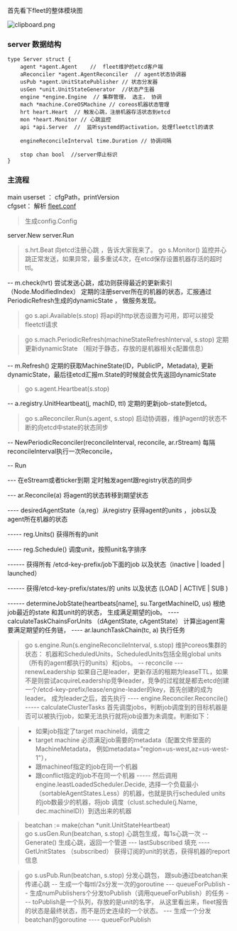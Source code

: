 首先看下fleet的整体模块图

![clipboard.png][1]

### server 数据结构
```
type Server struct {
    agent *agent.Agent    //  fleet维护的etcd客户端
    aReconciler *agent.AgentReconciler  // agent状态协调器
    usPub *agent.UnitStatePublisher // 状态分发器
    usGen *unit.UnitStateGenerator  //状态产生器
    engine *engine.Engine  // 集群管理， 选主， 协调
    mach *machine.CoreOSMachine // coreos机器状态管理
    hrt heart.Heart  // 触发心跳，注册机器存活状态到etcd
    mon *heart.Monitor // 心跳监控 
    api *api.Server  //  监听systemd的activation，处理fleetctl的请求

    engineReconcileInterval time.Duration // 协调间隔

    stop chan bool  //server停止标识
}
```

### 主流程

main
userset ： cfgPath，printVersion  
cfgset：  解析 [fleet.conf](https://github.com/coreos/fleet/blob/master/fleet.conf.sample)
> 生成config.Config

server.New
server.Run
> s.hrt.Beat   向etcd注册心跳 ，告诉大家我来了。
> go s.Monitor()  监控并心跳正常发送，如果异常，最多重试4次，在etcd保存设置机器存活的超时ttl。

-- m.check(hrt) 尝试发送心跳，成功则获得最近的更新索引（Node.ModifiedIndex）
              定期的注册server所在的机器的状态，汇报通过PeriodicRefresh生成的dynamicState ， 做服务发现。 

> go s.api.Available(s.stop)   将api的http状态设置为可用，即可以接受fleetctl请求

> go s.mach.PeriodicRefresh(machineStateRefreshInterval, s.stop)   定期更新dynamicState （相对于静态，存放的是机器相关ç配置信息）

-- m.Refresh()  定期的获取MachineState{ID，PublicIP，Metadata}, 更新dynamicState，最后往etcd汇报m.State的时候就会优先返回dynamicState
            
>  go s.agent.Heartbeat(s.stop)   

--  a.registry.UnitHeartbeat(j, machID, ttl) 定期的更新job-state到etcd。 

> go s.aReconciler.Run(s.agent, s.stop)   启动协调器，维护agent的状态不断的向etcd中state的状态同步

-- NewPeriodicReconciler(reconcileInterval, reconcile, ar.rStream)  每隔reconcileInterval执行一次Reconcile，

-- Run

--- 在eStream或者ticker到期 定时触发agent跟registry状态的同步

--- ar.Reconcile(a)    将agent的状态转移到期望状态

---- desiredAgentState（a,reg）从registry 获得agent的units ， jobs以及agent所在机器的状态

----- reg.Units() 获得所有的unit

----- reg.Schedule() 调度unit，按照unit名字排序

------ 获得所有 /etcd-key-prefix/job下面的job 以及状态（inactive | loaded | launched）

------ 获得/etcd-key-prefix/states/的 units 以及状态 (LOAD | ACTIVE  | SUB )

------ determineJobState(heartbeats[name], su.TargetMachineID, us) 根绝job最近的state 和其unit的的状态， 
生成满足期望的job。
---- calculateTaskChainsForUnits （dAgentState, cAgentState）  计算出agent需要满足期望的任务链，
---- ar.launchTaskChain(tc, a) 执行任务
                            
> go s.engine.Run(s.engineReconcileInterval, s.stop)    维护coreos集群的状态： 机器和ScheduledUnits，ScheduledUnits包括全局global units（所有的agent都执行的units）和jobs。
-- reconcile
--- renewLeadership 如果自己是leader，更新存活的租期为leaseTTL，如果不是则尝试acquireLeadership竞争leader，竞争的过程就是都去etcd创建一个/etcd-key-prefix/lease/engine-leader的key，首先创建的成为leader。 成为leader之后，首先执行
---- engine.Reconciler.Reconcile()
----- calculateClusterTasks  首先调度jobs，判断job调度到的目标机器是否可以被执行job，如果无法执行就将job设置为未调度。判断如下：

> * 如果job指定了target machineId，调度之
> * target machine 必须满足job需要的metadata（配置文件里面的MachineMetadata， 例如metadata="region=us-west,az=us-west-1"），
> * 跟machineof指定的job在同一个机器
> * 跟conflict指定的job不在同一个机器
----- 然后调用engine.leastLoadedScheduler.Decide, 选择一个负载最小（sortableAgentStates.Less）的机器，也就是执行scheduled units的job数最少的机器，将job 调度（clust.schedule(j.Name, dec.machineID)）到选出来的机器

> beatchan := make(chan *unit.UnitStateHeartbeat)    
> go s.usGen.Run(beatchan, s.stop)      心跳包生成，每1s心跳一次
-- Generate() 生成心跳，返回一个管道
---  lastSubscribed 填充
---- GetUnitStates （subscribed） 获得订阅的unit的状态，获得机器的report信息
         
> go s.usPub.Run(beatchan, s.stop)     分发心跳包， 跟sub通过beatchan来传递心跳
-- 生成一个每ttl/2s分发一次的goroutine
--- queueForPublish
--  生成numPublishers个分发toPublish（调用queueForPublish）的任务
--- toPublish是一个队列，存放的是unit的名字， 从这里看出来，fleet报告的状态是最终状态，而不是历史连续的一个状态。
---  生成一个分发beatchan的goroutine
---- queueForPublish


  [1]: http://www.serfdom.cn/usr/uploads/2014/12/3607585694.png

